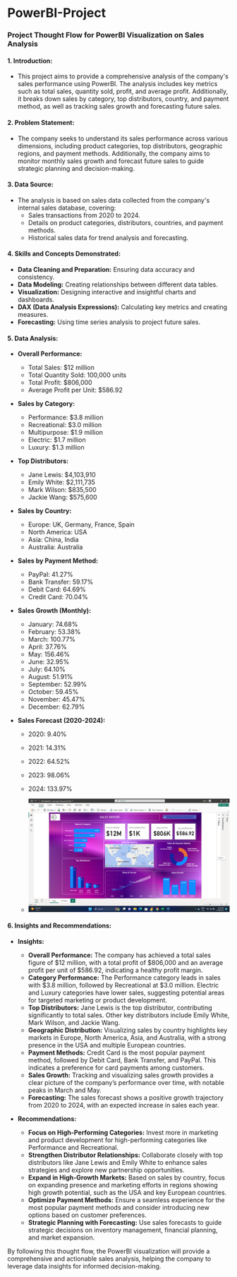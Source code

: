 # PowerBI-Project

### Project Thought Flow for PowerBI Visualization on Sales Analysis

#### 1. **Introduction:**
   - This project aims to provide a comprehensive analysis of the company's sales performance using PowerBI. The analysis includes key metrics such as total sales, quantity sold, profit, and average profit. Additionally, it breaks down sales by category, top distributors, country, and payment method, as well as tracking sales growth and forecasting future sales.

#### 2. **Problem Statement:**
   - The company seeks to understand its sales performance across various dimensions, including product categories, top distributors, geographic regions, and payment methods. Additionally, the company aims to monitor monthly sales growth and forecast future sales to guide strategic planning and decision-making.

#### 3. **Data Source:**
   - The analysis is based on sales data collected from the company's internal sales database, covering:
     - Sales transactions from 2020 to 2024.
     - Details on product categories, distributors, countries, and payment methods.
     - Historical sales data for trend analysis and forecasting.

#### 4. **Skills and Concepts Demonstrated:**
   - **Data Cleaning and Preparation:** Ensuring data accuracy and consistency.
   - **Data Modeling:** Creating relationships between different data tables.
   - **Visualization:** Designing interactive and insightful charts and dashboards.
   - **DAX (Data Analysis Expressions):** Calculating key metrics and creating measures.
   - **Forecasting:** Using time series analysis to project future sales.

#### 5. **Data Analysis:**
   - **Overall Performance:**
     - Total Sales: $12 million
     - Total Quantity Sold: 100,000 units
     - Total Profit: $806,000
     - Average Profit per Unit: $586.92

   - **Sales by Category:**
     - Performance: $3.8 million
     - Recreational: $3.0 million
     - Multipurpose: $1.9 million
     - Electric: $1.7 million
     - Luxury: $1.3 million

   - **Top Distributors:**
     - Jane Lewis: $4,103,910
     - Emily White: $2,111,735
     - Mark Wilson: $835,500
     - Jackie Wang: $575,600

   - **Sales by Country:**
     - Europe: UK, Germany, France, Spain
     - North America: USA
     - Asia: China, India
     - Australia: Australia

   - **Sales by Payment Method:**
     - PayPal: 41.27%
     - Bank Transfer: 59.17%
     - Debit Card: 64.69%
     - Credit Card: 70.04%

   - **Sales Growth (Monthly):**
     - January: 74.68%
     - February: 53.38%
     - March: 100.77%
     - April: 37.76%
     - May: 156.46%
     - June: 32.95%
     - July: 64.10%
     - August: 51.91%
     - September: 52.99%
     - October: 59.45%
     - November: 45.47%
     - December: 62.79%

   - **Sales Forecast (2020-2024):**
     - 2020: 9.40%
     - 2021: 14.31%
     - 2022: 64.52%
     - 2023: 98.06%
     - 2024: 133.97%
    
     - ![PowerBI Vizualization on Sales](https://github.com/inijoy/PowerBI-Project/blob/main/POWERBI%20SALES%20REPORT%202024-04-29%20(2).png)

#### 6. **Insights and Recommendations:**

   - **Insights:**
     - **Overall Performance:** The company has achieved a total sales figure of $12 million, with a total profit of $806,000 and an average profit per unit of $586.92, indicating a healthy profit margin.
     - **Category Performance:** The Performance category leads in sales with $3.8 million, followed by Recreational at $3.0 million. Electric and Luxury categories have lower sales, suggesting potential areas for targeted marketing or product development.
     - **Top Distributors:** Jane Lewis is the top distributor, contributing significantly to total sales. Other key distributors include Emily White, Mark Wilson, and Jackie Wang.
     - **Geographic Distribution:** Visualizing sales by country highlights key markets in Europe, North America, Asia, and Australia, with a strong presence in the USA and multiple European countries.
     - **Payment Methods:** Credit Card is the most popular payment method, followed by Debit Card, Bank Transfer, and PayPal. This indicates a preference for card payments among customers.
     - **Sales Growth:** Tracking and visualizing sales growth provides a clear picture of the company’s performance over time, with notable peaks in March and May.
     - **Forecasting:** The sales forecast shows a positive growth trajectory from 2020 to 2024, with an expected increase in sales each year.

   - **Recommendations:**
     - **Focus on High-Performing Categories:** Invest more in marketing and product development for high-performing categories like Performance and Recreational.
     - **Strengthen Distributor Relationships:** Collaborate closely with top distributors like Jane Lewis and Emily White to enhance sales strategies and explore new partnership opportunities.
     - **Expand in High-Growth Markets:** Based on sales by country, focus on expanding presence and marketing efforts in regions showing high growth potential, such as the USA and key European countries.
     - **Optimize Payment Methods:** Ensure a seamless experience for the most popular payment methods and consider introducing new options based on customer preferences.
     - **Strategic Planning with Forecasting:** Use sales forecasts to guide strategic decisions on inventory management, financial planning, and market expansion.

By following this thought flow, the PowerBI visualization will provide a comprehensive and actionable sales analysis, helping the company to leverage data insights for informed decision-making.
